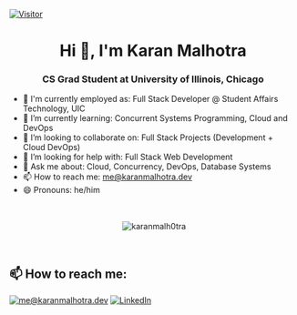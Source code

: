 [![Visitor](https://visitor-badge.laobi.icu/badge?page_id=karanmalh0tra.karanmalh0tra)](https://github.com/karanmalh0tra)
<h1 align="center">Hi 👋, I'm Karan Malhotra</h1>
<h3 align="center">CS Grad Student at University of Illinois, Chicago </h3>

- 💼 I'm currently employed as: Full Stack Developer @ Student Affairs Technology, UIC
- 🌱 I’m currently learning: Concurrent Systems Programming, Cloud and DevOps
- 👯 I’m looking to collaborate on: Full Stack Projects (Development + Cloud DevOps)
- 🤔 I’m looking for help with: Full Stack Web Development
- 💬 Ask me about: Cloud, Concurrency, DevOps, Database Systems
- 📫 How to reach me: me@karanmalhotra.dev
- 😄 Pronouns: he/him

<br>
<div align="center">
<p>&nbsp;<img align="center" src="https://github-readme-stats.vercel.app/api?username=karanmalh0tra&show_icons=true" alt="karanmalh0tra" /></p>
</div>

<br>
<h2>📫 How to reach me:</h2>

<a href="mailto:me@karanmalhotra.dev">![me@karanmalhotra.dev](https://img.shields.io/badge/Gmail-D14836?style=for-the-badge&logo=gmail&logoColor=white)</a> <a href="https://www.linkedin.com/in/karanmalhotra09/">![LinkedIn](https://img.shields.io/badge/LinkedIn-0077B5?style=for-the-badge&logo=linkedin&logoColor=white)</a>

